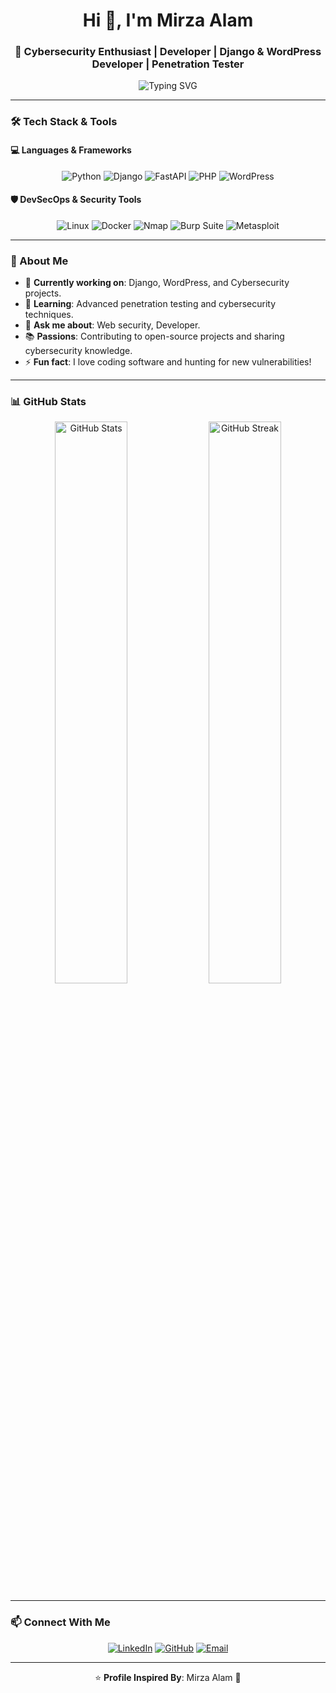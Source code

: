 <h1 align="center">Hi 👋, I'm Mirza Alam</h1>
<h3 align="center">🚀 Cybersecurity Enthusiast | Developer | Django & WordPress Developer | Penetration Tester</h3>

<p align="center">
  <img src="https://readme-typing-svg.herokuapp.com?color=%2336BCF7&size=22&center=true&vCenter=true&width=600&lines=Cybersecurity+%7C+DevSecOps;Django+%7C+FastAPI+%7C+WordPress;Penetration+Testing+%7C+Ethical+Hacking;Web+Security+%7C+API+Security" alt="Typing SVG" />
</p>

---

### 🛠️ Tech Stack & Tools

#### 💻 Languages & Frameworks
<p align="center">
  <img src="https://img.shields.io/badge/Python-3776AB?style=for-the-badge&logo=python&logoColor=white" alt="Python" />
  <img src="https://img.shields.io/badge/Django-092E20?style=for-the-badge&logo=django&logoColor=white" alt="Django" />
  <img src="https://img.shields.io/badge/FastAPI-009688?style=for-the-badge&logo=fastapi&logoColor=white" alt="FastAPI" />
  <img src="https://img.shields.io/badge/PHP-777BB4?style=for-the-badge&logo=php&logoColor=white" alt="PHP" />
  <img src="https://img.shields.io/badge/WordPress-21759B?style=for-the-badge&logo=wordpress&logoColor=white" alt="WordPress" />
</p>

#### 🛡️ DevSecOps & Security Tools
<p align="center">
  <img src="https://img.shields.io/badge/Linux-FCC624?style=for-the-badge&logo=linux&logoColor=black" alt="Linux" />
  <img src="https://img.shields.io/badge/Docker-2496ED?style=for-the-badge&logo=docker&logoColor=white" alt="Docker" />
  <img src="https://img.shields.io/badge/Nmap-004C99?style=for-the-badge&logo=nmap&logoColor=white" alt="Nmap" />
  <img src="https://img.shields.io/badge/Burp_Suite-F05A28?style=for-the-badge&logo=burp-suite&logoColor=white" alt="Burp Suite" />
  <img src="https://img.shields.io/badge/Metasploit-000?style=for-the-badge&logo=metasploit&logoColor=white" alt="Metasploit" />
</p>

---

### 🌱 About Me
- 🔭 **Currently working on**: Django, WordPress, and Cybersecurity projects.
- 🌱 **Learning**: Advanced penetration testing and cybersecurity techniques.
- 💬 **Ask me about**: Web security, Developer.
- 📚 **Passions**: Contributing to open-source projects and sharing cybersecurity knowledge.
- ⚡ **Fun fact**: I love coding software and hunting for new vulnerabilities!

---

### 📊 GitHub Stats
<p align="center">
  <img width="48%" src="https://github-readme-stats.vercel.app/api?username=mirzaalam&show_icons=true&theme=tokyonight" alt="GitHub Stats" />
  <img width="48%" src="https://github-readme-streak-stats.herokuapp.com/?user=mirzaalam&theme=tokyonight" alt="GitHub Streak" />
</p>

---

### 📫 Connect With Me
<p align="center">
  <a href="https://linkedin.com/in/mirzaalam"><img src="https://img.shields.io/badge/LinkedIn-0A66C2?style=for-the-badge&logo=linkedin&logoColor=white" alt="LinkedIn" /></a>
  <a href="https://github.com/mirzaalam"><img src="https://img.shields.io/badge/GitHub-181717?style=for-the-badge&logo=github&logoColor=white" alt="GitHub" /></a>
  <a href="mailto:mirzaalam450@example.com"><img src="https://img.shields.io/badge/Email-D14836?style=for-the-badge&logo=gmail&logoColor=white" alt="Email" /></a>
</p>

---

<p align="center">
  ⭐ <strong>Profile Inspired By</strong>: Mirza Alam 🚀
</p>
